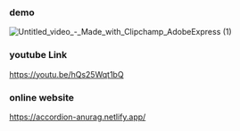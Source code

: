 ### demo 
![Untitled_video_-_Made_with_Clipchamp_AdobeExpress (1)](https://user-images.githubusercontent.com/97109151/202630498-c98e084f-73d3-4660-9943-e6b3ebc2f877.gif)

### youtube Link 
https://youtu.be/hQs25Wqt1bQ

### online website 
https://accordion-anurag.netlify.app/
